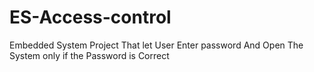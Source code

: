 # ES-Access-control
Embedded System Project That let User Enter password And Open The System only if the Password is Correct
